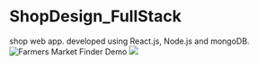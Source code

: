 # ShopDesign_FullStack
shop web app. developed using React.js, Node.js and mongoDB.
![Farmers Market Finder Demo](demo/demo.gif)
![](https://github.com/moshe212/ShopDesign_FullStack/blob/main/shopFullStack_brif.gif)
